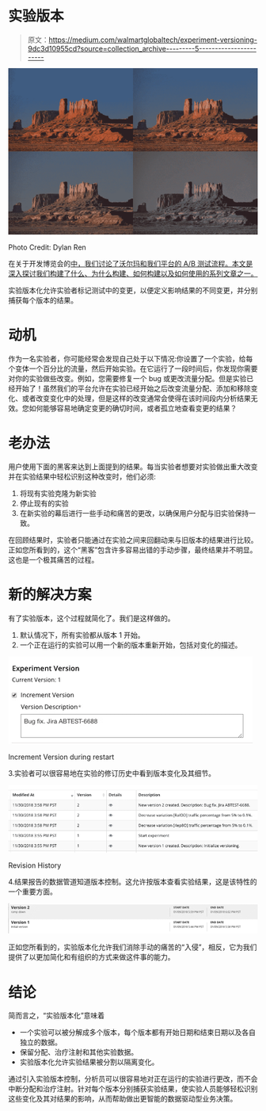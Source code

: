 # 实验版本

> 原文：<https://medium.com/walmartglobaltech/experiment-versioning-9dc3d10955cd?source=collection_archive---------5----------------------->

![](img/fd057d78e2518a4c21122b34638bf707.png)

Photo Credit: Dylan Ren

在关于开发博览会的[中，我们讨论了沃尔玛和我们平台的 A/B 测试流程。本文是深入探讨我们构建了什么、为什么构建、如何构建以及如何使用的系列文章之一。](/walmartlabs/on-developing-expo-6aa3330ad652)

实验版本化允许实验者标记测试中的变更，以便定义影响结果的不同变更，并分别捕获每个版本的结果。

# **动机**

作为一名实验者，你可能经常会发现自己处于以下情况:你设置了一个实验，给每个变体一个百分比的流量，然后开始实验。在它运行了一段时间后，你发现你需要对你的实验做些改变。例如，您需要修复一个 bug 或更改流量分配。但是实验已经开始了！虽然我们的平台允许在实验已经开始之后改变流量分配、添加和移除变化、或者改变变化中的处理，但是这样的改变通常会使得在该时间段内分析结果无效。您如何能够容易地确定变更的确切时间，或者孤立地查看变更的结果？

# **老办法**

用户使用下面的黑客来达到上面提到的结果。每当实验者想要对实验做出重大改变并在实验结果中轻松识别这种改变时，他们必须:

1.  将现有实验克隆为新实验
2.  停止现有的实验
3.  在新实验的幕后进行一些手动和痛苦的更改，以确保用户分配与旧实验保持一致。

在回顾结果时，实验者只能通过在实验之间来回翻动来与旧版本的结果进行比较。正如您所看到的，这个“黑客”包含许多容易出错的手动步骤，最终结果并不明显。这也是一个极其痛苦的过程。

# **新的解决方案**

有了实验版本，这个过程就简化了。我们是这样做的。

1.  默认情况下，所有实验都从版本 1 开始。
2.  一个正在运行的实验可以用一个新的版本重新开始，包括对变化的描述。

![](img/51d2df6a642396e6e22d9c867a42865f.png)

Increment Version during restart

3.实验者可以很容易地在实验的修订历史中看到版本变化及其细节。

![](img/ffde21d22085e2a1d265837dd3de4f6e.png)

Revision History

4.结果报告的数据管道知道版本控制。这允许按版本查看实验结果，这是该特性的一个重要方面。

![](img/4d9038012e393cfe4f7f5914d6bf9ce8.png)

正如您所看到的，实验版本化允许我们消除手动的痛苦的“入侵”，相反，它为我们提供了以更加简化和有组织的方式来做这件事的能力。

# **结论**

简而言之，“实验版本化”意味着

*   一个实验可以被分解成多个版本，每个版本都有开始日期和结束日期以及各自独立的数据。
*   保留分配、治疗注射和其他实验数据。
*   实验版本化允许实验结果被分割以隔离变化。

通过引入实验版本控制，分析员可以很容易地对正在运行的实验进行更改，而不会中断分配和治疗注射。针对每个版本分别捕获实验结果，使实验人员能够轻松识别这些变化及其对结果的影响，从而帮助做出更智能的数据驱动型业务决策。